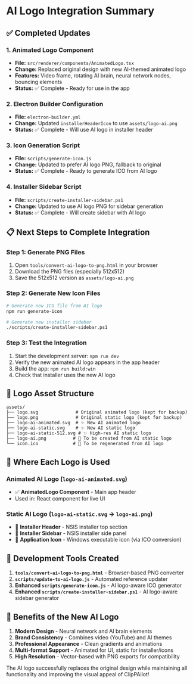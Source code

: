 # AI Logo Integration Summary

## ✅ Completed Updates

### 1. Animated Logo Component
- **File:** `src/renderer/components/AnimatedLogo.tsx`
- **Change:** Replaced original design with new AI-themed animated logo
- **Features:** Video frame, rotating AI brain, neural network nodes, bouncing elements
- **Status:** ✅ Complete - Ready for use in the app

### 2. Electron Builder Configuration
- **File:** `electron-builder.yml`
- **Change:** Updated `installerHeaderIcon` to use `assets/logo-ai.png`
- **Status:** ✅ Complete - Will use AI logo in installer header

### 3. Icon Generation Script
- **File:** `scripts/generate-icon.js`
- **Change:** Updated to prefer AI logo PNG, fallback to original
- **Status:** ✅ Complete - Ready to generate ICO from AI logo

### 4. Installer Sidebar Script
- **File:** `scripts/create-installer-sidebar.ps1`
- **Change:** Updated to use AI logo PNG for sidebar generation
- **Status:** ✅ Complete - Will create sidebar with AI logo

## 📋 Next Steps to Complete Integration

### Step 1: Generate PNG Files
1. Open `tools/convert-ai-logo-to-png.html` in your browser
2. Download the PNG files (especially 512x512)
3. Save the 512x512 version as `assets/logo-ai.png`

### Step 2: Generate New Icon Files
```bash
# Generate new ICO file from AI logo
npm run generate-icon

# Generate new installer sidebar
./scripts/create-installer-sidebar.ps1
```

### Step 3: Test the Integration
1. Start the development server: `npm run dev`
2. Verify the new animated AI logo appears in the app header
3. Build the app: `npm run build:win`
4. Check that installer uses the new AI logo

## 📁 Logo Asset Structure

```
assets/
├── logo.svg              # Original animated logo (kept for backup)
├── logo.png              # Original static logo (kept for backup)
├── logo-ai-animated.svg  # ✨ New AI animated logo
├── logo-ai-static.svg    # ✨ New AI static logo
├── logo-ai-static-512.svg # ✨ High-res AI static logo
├── logo-ai.png          # 🔄 To be created from AI static logo
└── icon.ico             # 🔄 To be regenerated from AI logo
```

## 🎯 Where Each Logo is Used

### Animated AI Logo (`logo-ai-animated.svg`)
- ✅ **AnimatedLogo Component** - Main app header
- Used in: React component for live UI

### Static AI Logo (`logo-ai-static.svg` → `logo-ai.png`)
- 🔄 **Installer Header** - NSIS installer top section
- 🔄 **Installer Sidebar** - NSIS installer side panel
- 🔄 **Application Icon** - Windows executable icon (via ICO conversion)

## 🔧 Development Tools Created

1. **`tools/convert-ai-logo-to-png.html`** - Browser-based PNG converter
2. **`scripts/update-to-ai-logo.js`** - Automated reference updater
3. **Enhanced `scripts/generate-icon.js`** - AI logo-aware ICO generator
4. **Enhanced `scripts/create-installer-sidebar.ps1`** - AI logo-aware sidebar generator

## 🎉 Benefits of the New AI Logo

1. **Modern Design** - Neural network and AI brain elements
2. **Brand Consistency** - Combines video (YouTube) and AI themes
3. **Professional Appearance** - Clean gradients and animations
4. **Multi-format Support** - Animated for UI, static for installer/icons
5. **High Resolution** - Vector-based with PNG exports for compatibility

The AI logo successfully replaces the original design while maintaining all functionality and improving the visual appeal of ClipPAilot!
